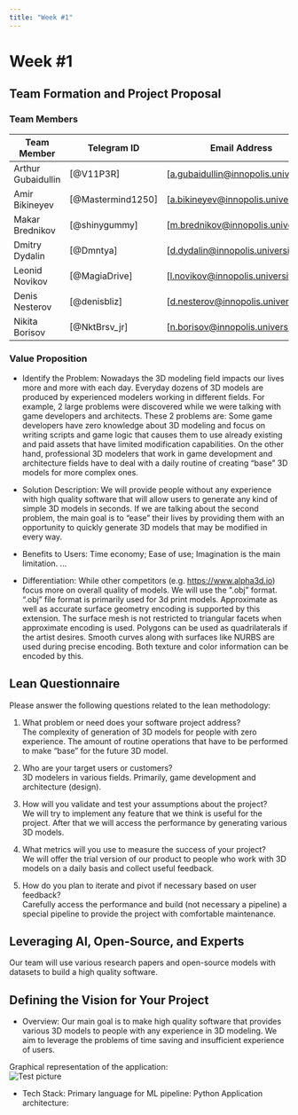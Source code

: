 ```yaml
---
title: "Week #1"
---
```


# Week #1

## **Team Formation and Project Proposal**

### **Team Members**

| Team Member              | Telegram ID   | Email Address   |
|--------------------------|---------------|-----------------|
| Arthur Gubaidullin     | [@V11P3R] | [a.gubaidullin@innopolis.university] |
| Amir Bikineyev            | [@Mastermind1250] | [a.bikineyev@innopolis.university] |
| Makar Brednikov           | [@shinygummy] | [m.brednikov@innopolis.university] |
| Dmitry Dydalin           | [@Dmntya] | [d.dydalin@innopolis.university] |
| Leonid Novikov            | [@MagiaDrive] | [l.novikov@innopolis.university] |
| Denis Nesterov | [@denisbliz] | [d.nesterov@innopolis.university] |
| Nikita Borisov | [@NktBrsv_jr] | [n.borisov@innopolis.university] |

### **Value Proposition**

- Identify the Problem:
Nowadays the 3D modeling field impacts our lives more and more with each day. Everyday dozens of 3D models are produced by experienced modelers working in different fields. For example, 2 large problems were discovered while we were talking with game developers and architects. These 2 problems are:
Some game developers have zero knowledge about 3D modeling and focus on writing scripts and game logic that causes them to use already existing and paid assets that have limited modification capabilities.
On the other hand, professional 3D modelers that work in game development and architecture fields have to deal with a daily routine of creating “base” 3D models for more complex ones.

- Solution Description:
We will provide people without any experience with high quality software that will allow users to generate any kind of simple 3D models in seconds.
If we are talking about the second problem, the main goal is to “ease” their lives by providing them with an opportunity to quickly generate 3D models that may be modified in every way.

- Benefits to Users:
Time economy;
Ease of use;
Imagination is the main limitation.
...

- Differentiation:
While other competitors (e.g. https://www.alpha3d.io) focus more on overall quality of models. We will use the ".obj” format. 
“.obj” file format is primarily used for 3d print models. Approximate as well as accurate surface geometry encoding is supported by this extension. The surface mesh is not restricted to triangular facets when approximate encoding is used. Polygons can be used as quadrilaterals if the artist desires. Smooth curves along with surfaces like NURBS are used during precise encoding. Both texture and color information can be encoded by this.


## **Lean Questionnaire**

Please answer the following questions related to the lean methodology:

1. What problem or need does your software project address?\
The complexity of generation of 3D models for people with zero experience. The amount of routine operations that have to be performed to make “base” for the future 3D model.

2. Who are your target users or customers?\
3D modelers in various fields. Primarily, game development and architecture (design).

3. How will you validate and test your assumptions about the project?\
We will try to implement any feature that we think is useful for the project. After that we will access the performance by generating various 3D models.

4. What metrics will you use to measure the success of your project?\
We will offer the trial version of our product to people who work with 3D models on a daily basis and collect useful feedback.

5. How do you plan to iterate and pivot if necessary based on user feedback?\
Carefully access the performance and build (not necessary a pipeline) a special pipeline to provide the project with comfortable maintenance.

## **Leveraging AI, Open-Source, and Experts**
Our team will use various research papers and open-source models with datasets to build a high quality software.

## **Defining the Vision for Your Project**

- Overview: 
Our main goal is to make high quality software that provides various 3D models to people with any experience in 3D modeling. We aim to leverage the problems of time saving and insufficient experience of users. 

Graphical representation of the application:\
![Test picture](/2024/OmniShaper/schema.jpg)

- Tech Stack:
Primary language for ML pipeline: Python
Application architecture: 

